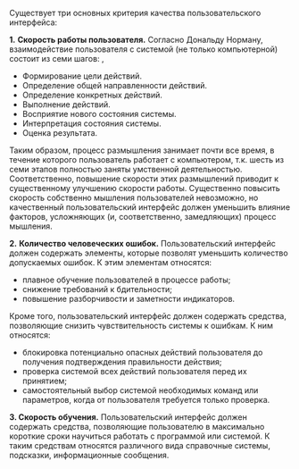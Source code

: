 Существует три основных критерия качества пользовательского интерфейса:

**1.** **Скорость работы пользователя.** Согласно Дональду Норману, взаимодействие пользователя с системой (не только компьютерной) состоит из семи шагов: ,
- Формирование цели действий.
- Определение общей направленности действий.
- Определение конкретных действий.
- Выполнение действий.
- Восприятие нового состояния системы.
- Интерпретация состояния системы.
- Оценка результата.

Таким образом, процесс размышления занимает почти все время, в течение которого пользователь работает с компьютером, т.к. шесть из семи этапов полностью заняты умственной деятельностью. Соответственно, повышение скорости этих размышлений приводит к существенному улучшению скорости работы.
Существенно повысить скорость собственно мышления пользователей невозможно, но качественный пользовательский интерфейс должен уменьшить влияние факторов, усложняющих (и, соответственно, замедляющих) процесс мышления.

**2.** **Количество человеческих ошибок.** Пользовательский интерфейс должен содержать элементы, которые позволят уменьшить количество допускаемых ошибок. К этим элементам относятся:
- плавное обучение пользователей в процессе работы;
- снижение требований к бдительности;
- повышение разборчивости и заметности индикаторов.

Кроме того, пользовательский интерфейс должен содержать средства, позволяющие снизить чувствительность системы к ошибкам. К ним относятся:
- блокировка потенциально опасных действий пользователя до получения подтверждения правильности действия;
- проверка системой всех действий пользователя перед их принятием;
- самостоятельный выбор системой необходимых команд или параметров, когда от пользователя требуется только проверка.

**3. Скорость обучения.** Пользовательский интерфейс должен содержать средства, позволяющие пользователю в максимально короткие сроки научиться работать с программой или системой. К таким средствам относятся различного вида справочные системы, подсказки, информационные сообщения.